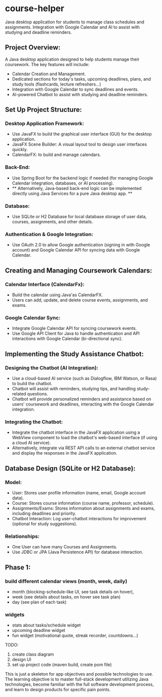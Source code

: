 # course-helper
Java desktop application for students to manage class schedules and assignments. Integration with Google Calendar and AI to assist with studying and deadline reminders.

## Project Overview:
A Java desktop application designed to help students manage their coursework. The key features will include:

- Calendar Creation and Management.
- Dedicated sections for today's tasks, upcoming deadlines, plans, and study tools (flashcards, lecture refreshers...)
- Integration with Google Calendar to sync deadlines and events.
- AI-powered Chatbot to assist with studying and deadline reminders.

## Set Up Project Structure:

### Desktop Application Framework:
- Use JavaFX to build the graphical user interface (GUI) for the desktop application.
- JavaFX Scene Builder: A visual layout tool to design user interfaces quickly.
- CalendarFX: to build and manage calendars. 

### Back-End:
- Use Spring Boot for the backend logic if needed (for managing Google Calendar integration, databases, or AI processing).
- ** Alternatively, Java-based back-end logic can be implemented directly using Java Services for a pure Java desktop app. **


### Database:
- Use SQLite or H2 Database for local database storage of user data, courses, assignments, and other details.

### Authentication & Google Integration:
- Use OAuth 2.0 to allow Google authentication (signing in with Google account) and Google Calendar API for syncing data with Google Calendar.


## Creating and Managing Coursework Calendars:

### Calendar Interface (CalendarFx):
- Build the calendar using Java'as CalendarFX.
- Users can add, update, and delete course events, assignments, and exams.

### Google Calendar Sync:
- Integrate Google Calendar API for syncing coursework events.
- Use Google API Client for Java to handle authentication and API interactions with Google Calendar (bi-directional sync).



## Implementing the Study Assistance Chatbot:

### Designing the Chatbot (AI Integration):
- Use a cloud-based AI service (such as Dialogflow, IBM Watson, or Rasa) to build the chatbot.
- Chatbot will assist with reminders, studying tips, and handling study-related questions.
- Chatbot will provide personalized reminders and assistance based on users' coursework and deadlines, interacting with the Google Calendar integration.

### Integrating the Chatbot:
- Integrate the chatbot interface in the JavaFX application using a WebView component to load the chatbot's web-based interface (if using a cloud AI service).
- Alternatively, integrate via REST API calls to an external chatbot service and display the responses in the JavaFX application.


## Database Design (SQLite or H2 Database):

### Model:
- User: Stores user profile information (name, email, Google account data).
- Course: Stores course information (course name, professor, schedule).
- Assignments/Exams: Stores information about assignments and exams, including deadlines and priority.
- Chatbot Interaction: Log user-chatbot interactions for improvement (optional for study suggestions).

### Relationships:
- One User can have many Courses and Assignments.
- Use JDBC or JPA (Java Persistence API) for database interaction.


## Phase 1: 

### build different calendar views (month, week, daily) 
- month (blocking-schedule-like UI, see task details on hover), 
- week (see details about tasks, on hover see task plan)
- day (see plan of each task)

### widgets
- stats about tasks/schedule widget
- upcoming deadline widget
- fun widget (motivational quote, streak recorder, countdowns...)



TODO: 
1. create class diagram
2. design UI
3. set up project code (maven build, create pom file)



This is just a skeleton for app objectives and possible technologies to use. The learning objective is to master full-stack development utilizing Java technologies, become familiar with the full software development process, and learn to design products for specific pain points. 
